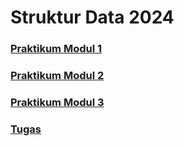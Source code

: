 # Struktur Data 2024

### [Praktikum Modul 1](/Modul%201/README.md)
### [Praktikum Modul 2](/Modul%202/README.md)
### [Praktikum Modul 3](/Modul%203/README.md)
### [Tugas](/Tugas/README.md)

